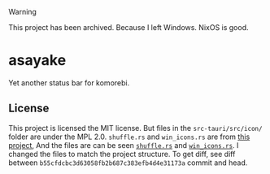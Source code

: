 > [!WARNING]
> This project has been archived.
> Because I left Windows.
> NixOS is good.

# asayake

Yet another status bar for komorebi.

## License

This project is licensed the MIT license.
But files in the `src-tauri/src/icon/` folder are under the MPL 2.0.
`shuffle.rs` and `win_icons.rs` are from [this project](https://github.com/TeamDman/Cursor-Hero), And the files are can be seen [`shuffle.rs`](https://github.com/TeamDman/Cursor-Hero/blob/51611380997d74f74f76fa776be4892a9906c005/crates/math/src/shuffle.rs) and [`win_icons.rs`](https://github.com/TeamDman/Cursor-Hero/blob/51611380997d74f74f76fa776be4892a9906c005/crates/winutils/src/win_icons.rs).
I changed the files to match the project structure. To get diff, see diff between `b55cfdcbc3d63058fb2b687c383efb4d4e31173a` commit and head.
